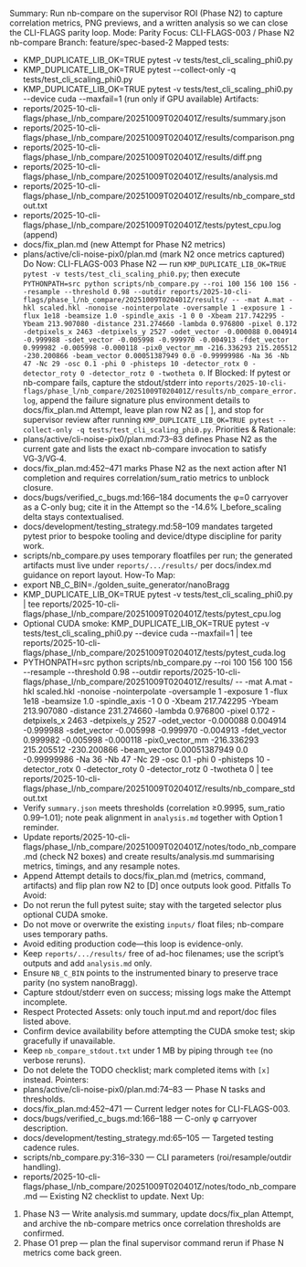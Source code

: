Summary: Run nb-compare on the supervisor ROI (Phase N2) to capture correlation metrics, PNG previews, and a written analysis so we can close the CLI-FLAGS parity loop.
Mode: Parity
Focus: CLI-FLAGS-003 / Phase N2 nb-compare
Branch: feature/spec-based-2
Mapped tests:
- KMP_DUPLICATE_LIB_OK=TRUE pytest -v tests/test_cli_scaling_phi0.py
- KMP_DUPLICATE_LIB_OK=TRUE pytest --collect-only -q tests/test_cli_scaling_phi0.py
- KMP_DUPLICATE_LIB_OK=TRUE pytest -v tests/test_cli_scaling_phi0.py --device cuda --maxfail=1  (run only if GPU available)
Artifacts:
- reports/2025-10-cli-flags/phase_l/nb_compare/20251009T020401Z/results/summary.json
- reports/2025-10-cli-flags/phase_l/nb_compare/20251009T020401Z/results/comparison.png
- reports/2025-10-cli-flags/phase_l/nb_compare/20251009T020401Z/results/diff.png
- reports/2025-10-cli-flags/phase_l/nb_compare/20251009T020401Z/results/analysis.md
- reports/2025-10-cli-flags/phase_l/nb_compare/20251009T020401Z/results/nb_compare_stdout.txt
- reports/2025-10-cli-flags/phase_l/nb_compare/20251009T020401Z/tests/pytest_cpu.log (append)
- docs/fix_plan.md (new Attempt for Phase N2 metrics)
- plans/active/cli-noise-pix0/plan.md (mark N2 once metrics captured)
Do Now: CLI-FLAGS-003 Phase N2 — run `KMP_DUPLICATE_LIB_OK=TRUE pytest -v tests/test_cli_scaling_phi0.py`; then execute `PYTHONPATH=src python scripts/nb_compare.py --roi 100 156 100 156 --resample --threshold 0.98 --outdir reports/2025-10-cli-flags/phase_l/nb_compare/20251009T020401Z/results/ -- -mat A.mat -hkl scaled.hkl -nonoise -nointerpolate -oversample 1 -exposure 1 -flux 1e18 -beamsize 1.0 -spindle_axis -1 0 0 -Xbeam 217.742295 -Ybeam 213.907080 -distance 231.274660 -lambda 0.976800 -pixel 0.172 -detpixels_x 2463 -detpixels_y 2527 -odet_vector -0.000088 0.004914 -0.999988 -sdet_vector -0.005998 -0.999970 -0.004913 -fdet_vector 0.999982 -0.005998 -0.000118 -pix0_vector_mm -216.336293 215.205512 -230.200866 -beam_vector 0.00051387949 0.0 -0.99999986 -Na 36 -Nb 47 -Nc 29 -osc 0.1 -phi 0 -phisteps 10 -detector_rotx 0 -detector_roty 0 -detector_rotz 0 -twotheta 0`.
If Blocked: If pytest or nb-compare fails, capture the stdout/stderr into `reports/2025-10-cli-flags/phase_l/nb_compare/20251009T020401Z/results/nb_compare_error.log`, append the failure signature plus environment details to docs/fix_plan.md Attempt, leave plan row N2 as [ ], and stop for supervisor review after running `KMP_DUPLICATE_LIB_OK=TRUE pytest --collect-only -q tests/test_cli_scaling_phi0.py`.
Priorities & Rationale:
- plans/active/cli-noise-pix0/plan.md:73–83 defines Phase N2 as the current gate and lists the exact nb-compare invocation to satisfy VG‑3/VG‑4.
- docs/fix_plan.md:452–471 marks Phase N2 as the next action after N1 completion and requires correlation/sum_ratio metrics to unblock closure.
- docs/bugs/verified_c_bugs.md:166–184 documents the φ=0 carryover as a C-only bug; cite it in the Attempt so the -14.6% I_before_scaling delta stays contextualised.
- docs/development/testing_strategy.md:58–109 mandates targeted pytest prior to bespoke tooling and device/dtype discipline for parity work.
- scripts/nb_compare.py uses temporary floatfiles per run; the generated artifacts must live under `reports/.../results/` per docs/index.md guidance on report layout.
How-To Map:
- export NB_C_BIN=./golden_suite_generator/nanoBragg
- KMP_DUPLICATE_LIB_OK=TRUE pytest -v tests/test_cli_scaling_phi0.py | tee reports/2025-10-cli-flags/phase_l/nb_compare/20251009T020401Z/tests/pytest_cpu.log
- Optional CUDA smoke: KMP_DUPLICATE_LIB_OK=TRUE pytest -v tests/test_cli_scaling_phi0.py --device cuda --maxfail=1 | tee reports/2025-10-cli-flags/phase_l/nb_compare/20251009T020401Z/tests/pytest_cuda.log
- PYTHONPATH=src python scripts/nb_compare.py --roi 100 156 100 156 --resample --threshold 0.98 --outdir reports/2025-10-cli-flags/phase_l/nb_compare/20251009T020401Z/results/ -- -mat A.mat -hkl scaled.hkl -nonoise -nointerpolate -oversample 1 -exposure 1 -flux 1e18 -beamsize 1.0 -spindle_axis -1 0 0 -Xbeam 217.742295 -Ybeam 213.907080 -distance 231.274660 -lambda 0.976800 -pixel 0.172 -detpixels_x 2463 -detpixels_y 2527 -odet_vector -0.000088 0.004914 -0.999988 -sdet_vector -0.005998 -0.999970 -0.004913 -fdet_vector 0.999982 -0.005998 -0.000118 -pix0_vector_mm -216.336293 215.205512 -230.200866 -beam_vector 0.00051387949 0.0 -0.99999986 -Na 36 -Nb 47 -Nc 29 -osc 0.1 -phi 0 -phisteps 10 -detector_rotx 0 -detector_roty 0 -detector_rotz 0 -twotheta 0 | tee reports/2025-10-cli-flags/phase_l/nb_compare/20251009T020401Z/results/nb_compare_stdout.txt
- Verify `summary.json` meets thresholds (correlation ≥0.9995, sum_ratio 0.99–1.01); note peak alignment in `analysis.md` together with Option 1 reminder.
- Update reports/2025-10-cli-flags/phase_l/nb_compare/20251009T020401Z/notes/todo_nb_compare.md (check N2 boxes) and create results/analysis.md summarising metrics, timings, and any resample notes.
- Append Attempt details to docs/fix_plan.md (metrics, command, artifacts) and flip plan row N2 to [D] once outputs look good.
Pitfalls To Avoid:
- Do not rerun the full pytest suite; stay with the targeted selector plus optional CUDA smoke.
- Do not move or overwrite the existing `inputs/` float files; nb-compare uses temporary paths.
- Avoid editing production code—this loop is evidence-only.
- Keep `reports/.../results/` free of ad-hoc filenames; use the script’s outputs and add `analysis.md` only.
- Ensure `NB_C_BIN` points to the instrumented binary to preserve trace parity (no system nanoBragg).
- Capture stdout/stderr even on success; missing logs make the Attempt incomplete.
- Respect Protected Assets: only touch input.md and report/doc files listed above.
- Confirm device availability before attempting the CUDA smoke test; skip gracefully if unavailable.
- Keep `nb_compare_stdout.txt` under 1 MB by piping through `tee` (no verbose reruns).
- Do not delete the TODO checklist; mark completed items with `[x]` instead.
Pointers:
- plans/active/cli-noise-pix0/plan.md:74–83 — Phase N tasks and thresholds.
- docs/fix_plan.md:452–471 — Current ledger notes for CLI-FLAGS-003.
- docs/bugs/verified_c_bugs.md:166–188 — C-only φ carryover description.
- docs/development/testing_strategy.md:65–105 — Targeted testing cadence rules.
- scripts/nb_compare.py:316–330 — CLI parameters (roi/resample/outdir handling).
- reports/2025-10-cli-flags/phase_l/nb_compare/20251009T020401Z/notes/todo_nb_compare.md — Existing N2 checklist to update.
Next Up:
1. Phase N3 — Write analysis.md summary, update docs/fix_plan Attempt, and archive the nb-compare metrics once correlation thresholds are confirmed.
2. Phase O1 prep — plan the final supervisor command rerun if Phase N metrics come back green.
